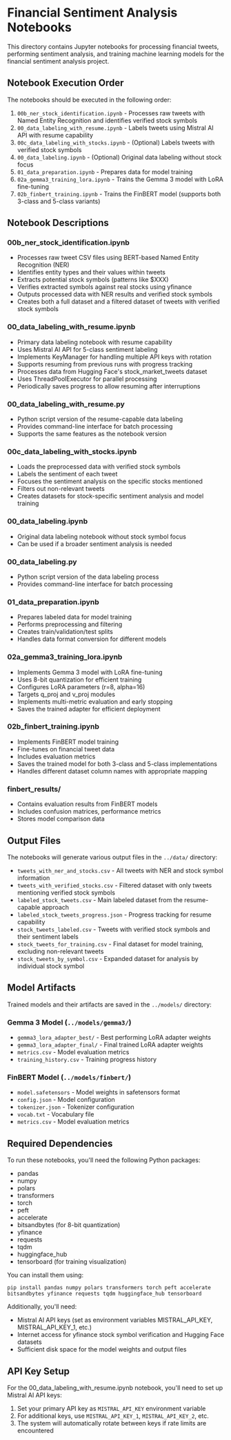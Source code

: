 # Financial Sentiment Analysis Notebooks

This directory contains Jupyter notebooks for processing financial tweets, performing sentiment analysis, and training machine learning models for the financial sentiment analysis project.

## Notebook Execution Order

The notebooks should be executed in the following order:

1. `00b_ner_stock_identification.ipynb` - Processes raw tweets with Named Entity Recognition and identifies verified stock symbols
2. `00_data_labeling_with_resume.ipynb` - Labels tweets using Mistral AI API with resume capability
3. `00c_data_labeling_with_stocks.ipynb` - (Optional) Labels tweets with verified stock symbols 
4. `00_data_labeling.ipynb` - (Optional) Original data labeling without stock focus
5. `01_data_preparation.ipynb` - Prepares data for model training
6. `02a_gemma3_training_lora.ipynb` - Trains the Gemma 3 model with LoRA fine-tuning
7. `02b_finbert_training.ipynb` - Trains the FinBERT model (supports both 3-class and 5-class variants)

## Notebook Descriptions

### 00b_ner_stock_identification.ipynb
- Processes raw tweet CSV files using BERT-based Named Entity Recognition (NER)
- Identifies entity types and their values within tweets
- Extracts potential stock symbols (patterns like $XXX)
- Verifies extracted symbols against real stocks using yfinance
- Outputs processed data with NER results and verified stock symbols
- Creates both a full dataset and a filtered dataset of tweets with verified stock symbols

### 00_data_labeling_with_resume.ipynb
- Primary data labeling notebook with resume capability
- Uses Mistral AI API for 5-class sentiment labeling
- Implements KeyManager for handling multiple API keys with rotation
- Supports resuming from previous runs with progress tracking
- Processes data from Hugging Face's stock_market_tweets dataset
- Uses ThreadPoolExecutor for parallel processing
- Periodically saves progress to allow resuming after interruptions

### 00_data_labeling_with_resume.py
- Python script version of the resume-capable data labeling
- Provides command-line interface for batch processing
- Supports the same features as the notebook version

### 00c_data_labeling_with_stocks.ipynb
- Loads the preprocessed data with verified stock symbols
- Labels the sentiment of each tweet
- Focuses the sentiment analysis on the specific stocks mentioned
- Filters out non-relevant tweets
- Creates datasets for stock-specific sentiment analysis and model training

### 00_data_labeling.ipynb
- Original data labeling notebook without stock symbol focus
- Can be used if a broader sentiment analysis is needed

### 00_data_labeling.py
- Python script version of the data labeling process
- Provides command-line interface for batch processing

### 01_data_preparation.ipynb
- Prepares labeled data for model training
- Performs preprocessing and filtering
- Creates train/validation/test splits
- Handles data format conversion for different models

### 02a_gemma3_training_lora.ipynb
- Implements Gemma 3 model with LoRA fine-tuning
- Uses 8-bit quantization for efficient training
- Configures LoRA parameters (r=8, alpha=16)
- Targets q_proj and v_proj modules
- Implements multi-metric evaluation and early stopping
- Saves the trained adapter for efficient deployment

### 02b_finbert_training.ipynb
- Implements FinBERT model training
- Fine-tunes on financial tweet data
- Includes evaluation metrics
- Saves the trained model for both 3-class and 5-class implementations
- Handles different dataset column names with appropriate mapping

### finbert_results/
- Contains evaluation results from FinBERT models
- Includes confusion matrices, performance metrics
- Stores model comparison data

## Output Files

The notebooks will generate various output files in the `../data/` directory:

- `tweets_with_ner_and_stocks.csv` - All tweets with NER and stock symbol information
- `tweets_with_verified_stocks.csv` - Filtered dataset with only tweets mentioning verified stock symbols
- `labeled_stock_tweets.csv` - Main labeled dataset from the resume-capable approach
- `labeled_stock_tweets_progress.json` - Progress tracking for resume capability
- `stock_tweets_labeled.csv` - Tweets with verified stock symbols and their sentiment labels
- `stock_tweets_for_training.csv` - Final dataset for model training, excluding non-relevant tweets
- `stock_tweets_by_symbol.csv` - Expanded dataset for analysis by individual stock symbol

## Model Artifacts

Trained models and their artifacts are saved in the `../models/` directory:

### Gemma 3 Model (`../models/gemma3/`)
- `gemma3_lora_adapter_best/` - Best performing LoRA adapter weights
- `gemma3_lora_adapter_final/` - Final trained LoRA adapter weights
- `metrics.csv` - Model evaluation metrics
- `training_history.csv` - Training progress history

### FinBERT Model (`../models/finbert/`)
- `model.safetensors` - Model weights in safetensors format
- `config.json` - Model configuration
- `tokenizer.json` - Tokenizer configuration
- `vocab.txt` - Vocabulary file
- `metrics.csv` - Model evaluation metrics

## Required Dependencies

To run these notebooks, you'll need the following Python packages:
- pandas
- numpy
- polars
- transformers
- torch
- peft
- accelerate
- bitsandbytes (for 8-bit quantization)
- yfinance
- requests
- tqdm
- huggingface_hub
- tensorboard (for training visualization)

You can install them using:
```
pip install pandas numpy polars transformers torch peft accelerate bitsandbytes yfinance requests tqdm huggingface_hub tensorboard
```

Additionally, you'll need:
- Mistral AI API keys (set as environment variables MISTRAL_API_KEY, MISTRAL_API_KEY_1, etc.)
- Internet access for yfinance stock symbol verification and Hugging Face datasets
- Sufficient disk space for the model weights and output files 

## API Key Setup

For the 00_data_labeling_with_resume.ipynb notebook, you'll need to set up Mistral AI API keys:

1. Set your primary API key as `MISTRAL_API_KEY` environment variable
2. For additional keys, use `MISTRAL_API_KEY_1`, `MISTRAL_API_KEY_2`, etc.
3. The system will automatically rotate between keys if rate limits are encountered 